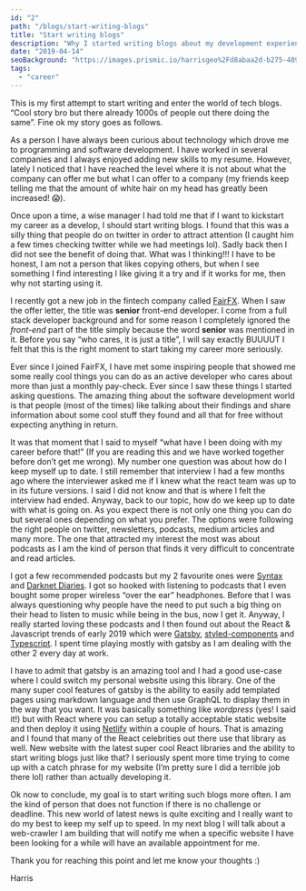 ```yaml
---
id: "2"
path: "/blogs/start-writing-blogs"
title: "Start writing blogs"
description: "Why I started writing blogs about my development experiences"
date: "2019-04-14"
seoBackground: "https://images.prismic.io/harrisgeo%2Fd8abaa2d-b275-4896-a887-bd3263774172_me-snow.jpg?auto=compress,format"
tags:
  - "career"
---
```


This is my first attempt to start writing and enter the world of tech blogs. “Cool story bro but there already 1000s of people out there doing the same”. Fine ok my story goes as follows.

As a person I have always been curious about technology which drove me to programming and software development. I have worked in several companies and I always enjoyed adding new skills to my resume. However, lately I noticed that I have reached the level where it is not about what the company can offer me but what I can offer to a company (my friends keep telling me that the amount of white hair on my head has greatly been increased! 😱).

Once upon a time, a wise manager I had told me that if I want to kickstart my career as a develop, I should start writing blogs. I found that this was a silly thing that people do on twitter in order to attract attention (I caught him a few times checking twitter while we had meetings lol). Sadly back then I did not see the benefit of doing that. What was I thinking!!! I have to be honest, I am not a person that likes copying others, but when I see something I find interesting I like giving it a try and if it works for me, then why not starting using it.

I recently got a new job in the fintech company called [FairFX](https://www.fairfx.com/). When I saw the offer letter, the title was **senior** front-end developer. I come from a full stack developer background and for some reason I completely ignored the _front-end_ part of the title simply because the word **senior** was mentioned in it. Before you say “who cares, it is just a title”, I will say exactly BUUUUT I felt that this is the right moment to start taking my career more seriously.

Ever since I joined FairFX, I have met some inspiring people that showed me some really cool things you can do as an active developer who cares about more than just a monthly pay-check. Ever since I saw these things I started asking questions. The amazing thing about the software development world is that people (most of the times) like talking about their findings and share information about some cool stuff they found and all that for free without expecting anything in return.

It was that moment that I said to myself “what have I been doing with my career before that!” (If you are reading this and we have worked together before don’t get me wrong). My number one question was about how do I keep myself up to date. I still remember that interview I had a few months ago where the interviewer asked me if I knew what the react team was up to in its future versions. I said I did not know and that is where I felt the interview had ended. Anyway, back to our topic, how do we keep up to date with what is going on. As you expect there is not only one thing you can do but several ones depending on what you prefer. The options were following the right people on twitter, newsletters, podcasts, medium articles and many more. The one that attracted my interest the most was about podcasts as I am the kind of person that finds it very difficult to concentrate and read articles.

I got a few recommended podcasts but my 2 favourite ones were [Syntax](https://syntax.fm/) and [Darknet Diaries](https://darknetdiaries.com/). I got so hooked with listening to podcasts that I even bought some proper wireless “over the ear” headphones. Before that I was always questioning why people have the need to put such a big thing on their head to listen to music while being in the bus, now I get it. Anyway, I really started loving these podcasts and I then found out about the React & Javascript trends of early 2019 which were [Gatsby](https://www.gatsbyjs.org), [styled-components](https://www.styled-components.com) and [Typescript](https://www.typescriptlang.org). I spent time playing mostly with gatsby as I am dealing with the other 2 every day at work.

I have to admit that gatsby is an amazing tool and I had a good use-case where I could switch my personal website using this library. One of the many super cool features of gatsby is the ability to easily add templated pages using markdown language and then use GraphQL to display them in the way that you want. It was basically something like _wordpress_ (yes! I said it!) but with React where you can setup a totally acceptable static website and then deploy it using [Netlify](https://www.netlify.com) within a couple of hours. That is amazing and I found that many of the React celebrities out there use that library as well. New website with the latest super cool React libraries and the ability to start writing blogs just like that? I seriously spent more time trying to come up with a catch phrase for my website (I’m pretty sure I did a terrible job there lol) rather than actually developing it.

Ok now to conclude, my goal is to start writing such blogs more often. I am the kind of person that does not function if there is no challenge or deadline. This new world of latest news is quite exciting and I really want to do my best to keep my self up to speed. In my next blog I will talk about a web-crawler I am building that will notify me when a specific website I have been looking for a while will have an available appointment for me.

Thank you for reaching this point and let me know your thoughts :)

Harris
